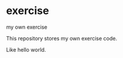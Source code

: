 exercise
========

my own exercise

This repository stores my own exercise code.

Like hello world.
